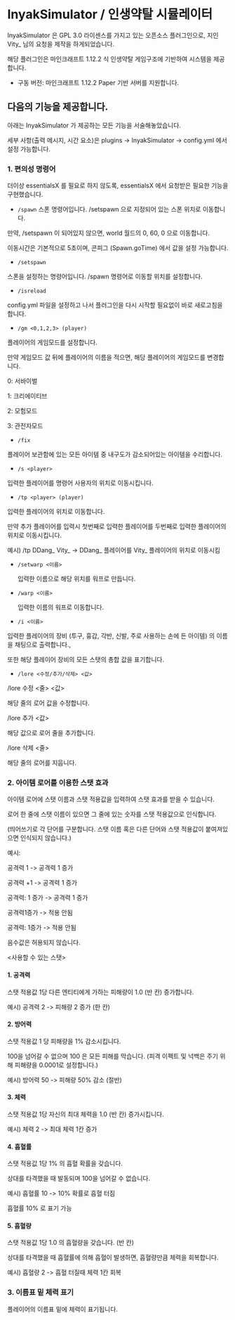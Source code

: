 # InyakSimulator / 인생약탈 시뮬레이터
InyakSimulator 은 GPL 3.0 라이센스를 가지고 있는 오픈소스 플러그인으로, 지인 Vity_ 님의 요청을 제작을 하게되었습니다.

해당 플러그인은 마인크래프트 1.12.2 식 인생약탈 게임구조에 기반하여 시스템을 제공합니다.

* 구동 버전: 마인크래프트 1.12.2 Paper 기반 서버를 지원합니다.

## 다음의 기능을 제공합니다.
아래는 InyakSimulator 가 제공하는 모든 기능을 서술해놓았습니다.

세부 사항(출력 메시지, 시간 요소)은 plugins -> InyakSimulator -> config.yml 에서 설정 가능합니다.

### 1. 편의성 명령어
더이상 essentialsX 를 필요로 하지 않도록, essentialsX 에서 요청받은 필요한 기능을 구현했습니다.

* `/spawn`
스폰 명령어입니다. /setspawn 으로 지정되어 있는 스폰 위치로 이동합니다.

만약, /setspawn 이 되어있지 않으면, world 월드의 0, 60, 0 으로 이동합니다.

이동시간은 기본적으로 5초이며, 콘피그 (Spawn.goTime) 에서 값을 설정 가능합니다.

* `/setspawn`

스폰을 설정하는 명령어입니다. /spawn 명령어로 이동할 위치를 설정합니다.

* `/isreload`

config.yml 파일을 설정하고 나서 플러그인을 다시 시작할 필요없이 바로 새로고침을 합니다.

* `/gm <0,1,2,3> (player)`

플레이어의 게임모드를 설정합니다. 

만약 게임모드 값 뒤에 플레이어의 이름을 적으면, 해당 플레이어의 게임모드를 변경합니다.

0: 서바이벌

1: 크리에이티브

2: 모험모드

3: 관전자모드


* `/fix`

플레이어 보관함에 있는 모든 아이템 중 내구도가 감소되어있는 아이템을 수리합니다.

* `/s <player>`

입력한 플레이어를 명령어 사용자의 위치로 이동시킵니다.

* `/tp <player> (player)`

입력한 플레이어의 위치로 이동합니다. 

만약 추가 플레이어를 입력시 첫번째로 입력한 플레이어를 두번째로 입력한 플레이어의 위치로 이동시킵니다.

예시) /tp DDang_ Vity_ -> DDang_ 플레이어를 Vity_ 플레이어의 위치로 이동시킴

* `/setwarp <이름>`

  입력한 이름으로 해당 위치를 워프로 만듭니다.

* `/warp <이름>`

  입력한 이름의 워프로 이동합니다.

* `/i <이름>`

입력한 플레이어의 장비 (투구, 흉갑, 각반, 신발, 주로 사용하는 손에 든 아이템) 의 이름을 채팅으로 출력합니다.,

또한 해당 플레이어 장비의 모든 스탯의 총합 값을 표기합니다.

* `/lore <수정/추가/삭제> <값>`

/lore 수정 <줄> <값>

해당 줄의 로어 값을 수정합니다.

/lore 추가 <값>

해당 값으로 로어 줄을 추가합니다.

/lore 삭제 <줄>

해당 줄의 로어를 지웁니다.


### 2. 아이템 로어를 이용한 스탯 효과

아이템 로어에 스탯 이름과 스탯 적용값을 입력하여 스탯 효과를 받을 수 있습니다.

로어 한 줄에 스탯 이름이 있으면 그 줄에 있는 숫자를 스탯 적용값으로 인식합니다. 

(띄어쓰기로 각 단어를 구분합니다. 스탯 이름 혹은 다른 단어와 스탯 적용값이 붙여져있으면 인식되지 않습니다.)

예시:

공격력 1 -> 공격력 1 증가

공격력 +1 -> 공격력 1 증가

공격력: 1 증가 -> 공격력 1 증가 

공격력1증가 -> 적용 안됨

공격력: 1증가 -> 적용 안됨

음수값은 허용되지 않습니다.

<사용할 수 있는 스탯>

#### 1. 공격력

스탯 적용값 1당 다른 엔티티에게 가하는 피해량이 1.0 (반 칸) 증가합니다.

예시) 공격력 2 -> 피해량 2 증가 (한 칸)

#### 2. 방어력

스탯 적용값 1 당 피해량을 1% 감소시킵니다.

100을 넘어갈 수 없으며 100 은 모든 피해를 막습니다. (피격 이펙트 및 넉백은 주기 위해 피해량을 0.0001로 설정합니다.)

예시) 방어력 50 -> 피해량 50% 감소 (절반)

#### 3. 체력

스탯 적용값 1당 자신의 최대 체력을 1.0 (반 칸) 증가시킵니다.

예시) 체력 2 -> 최대 체력 1칸 증가

#### 4. 흡혈률

스탯 적용값 1당 1% 의 흡혈 확률을 갖습니다.

상대를 타격했을 때 발동되며 100을 넘어갈 수 없습니다.

예시) 흡혈률 10 -> 10% 확률로 흡혈 터짐

흡혈률 10% 로 표기 가능

#### 5. 흡혈량

스탯 적용값 1당 1.0 의 흡혈량을 갖습니다. (반 칸)

상대를 타격했을 때 흡혈률에 의해 흡혈이 발생하면, 흡혈량만큼 체력을 회복합니다.

예시) 흡혈량 2 -> 흡혈 터질때 체력 1칸 회복

### 3. 이름표 밑 체력 표기

플레이어의 이름표 밑에 체력이 표기됩니다.
